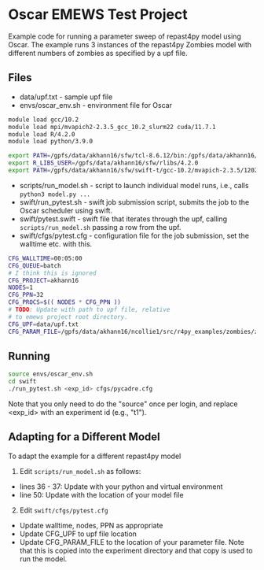 # Oscar EMEWS Test Project #

Example code for running a parameter sweep of repast4py model
using Oscar. The example runs 3 instances of the repast4py Zombies model
with different numbers of zombies as specified by a upf file.

## Files ##

* data/upf.txt - sample upf file
* envs/oscar_env.sh - environment file for Oscar

```bash
module load gcc/10.2
module load mpi/mvapich2-2.3.5_gcc_10.2_slurm22 cuda/11.7.1
module load R/4.2.0
module load python/3.9.0

export PATH=/gpfs/data/akhann16/sfw/tcl-8.6.12/bin:/gpfs/data/akhann16/sfw/apache-ant-1.10.12/bin:$PATH
export R_LIBS_USER=/gpfs/data/akhann16/sfw/rlibs/4.2.0
export PATH=/gpfs/data/akhann16/sfw/swift-t/gcc-10.2/mvapich-2.3.5/12022022/stc/bin:$PATH
```

* scripts/run_model.sh - script to launch individual model runs, i.e., calls `python3 model.py ...`
* swift/run_pytest.sh - swift job submission script, submits the job to the Oscar scheduler using swift.
* swift/pytest.swift - swift file that iterates through the upf, calling `scripts/run_model.sh` passing a row from the upf.
* swift/cfgs/pytest.cfg - configuration file for the job submission, set the walltime etc. with this.

```bash
CFG_WALLTIME=00:05:00
CFG_QUEUE=batch
# I think this is ignored
CFG_PROJECT=akhann16
NODES=1
CFG_PPN=32
CFG_PROCS=$(( NODES * CFG_PPN ))
# TODO: Update with path to upf file, relative
# to emews project root directory.
CFG_UPF=data/upf.txt
CFG_PARAM_FILE=/gpfs/data/akhann16/ncollie1/src/r4py_examples/zombies/zombie_model.yaml
```

## Running ##

```bash
source envs/oscar_env.sh
cd swift
./run_pytest.sh <exp_id> cfgs/pycadre.cfg
```

Note that you only need to do the "source" once per login, and 
replace <exp_id> with an experiment id (e.g., "t1").

## Adapting for a Different Model ##

To adapt the example for a different repast4py model

1. Edit `scripts/run_model.sh` as follows:

  * lines 36 - 37: Update with your python and virtual environment
  * line 50: Update with the location of your model file

2. Edit `swift/cfgs/pytest.cfg`

  * Update walltime, nodes, PPN as appropriate
  * Update CFG_UPF to upf file location
  * Update CFG_PARAM_FILE to the location of your parameter file. Note that this is copied into the experiment directory and that copy
    is used to run the model.



